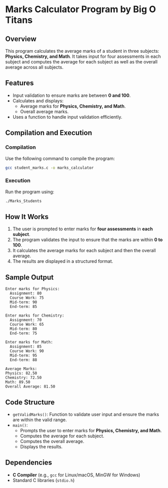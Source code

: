# Marks Calculator Program by Big O Titans

## Overview
This program calculates the average marks of a student in three subjects: **Physics, Chemistry, and Math**. It takes input for four assessments in each subject and computes the average for each subject as well as the overall average across all subjects.

## Features
- Input validation to ensure marks are between **0 and 100**.
- Calculates and displays:
  - Average marks for **Physics, Chemistry, and Math**.
  - Overall average marks.
- Uses a function to handle input validation efficiently.

## Compilation and Execution
### Compilation
Use the following command to compile the program:
```sh
gcc student_marks.c -o marks_calculator
```

### Execution
Run the program using:
```sh
./Marks_Students
```

## How It Works
1. The user is prompted to enter marks for **four assessments** in **each subject**.
2. The program validates the input to ensure that the marks are within **0 to 100**.
3. It calculates the average marks for each subject and then the overall average.
4. The results are displayed in a structured format.

## Sample Output
```
Enter marks for Physics:
  Assignment: 80
  Course Work: 75
  Mid-term: 90
  End-term: 85

Enter marks for Chemistry:
  Assignment: 70
  Course Work: 65
  Mid-term: 80
  End-term: 75

Enter marks for Math:
  Assignment: 85
  Course Work: 90
  Mid-term: 95
  End-term: 88

Average Marks:
Physics: 82.50
Chemistry: 72.50
Math: 89.50
Overall Average: 81.50
```

## Code Structure
- `getValidMarks()`: Function to validate user input and ensure the marks are within the valid range.
- `main()`:
  - Prompts the user to enter marks for **Physics, Chemistry, and Math**.
  - Computes the average for each subject.
  - Computes the overall average.
  - Displays the results.

## Dependencies
- **C Compiler** (e.g., `gcc` for Linux/macOS, MinGW for Windows)
- Standard C libraries (`stdio.h`)





